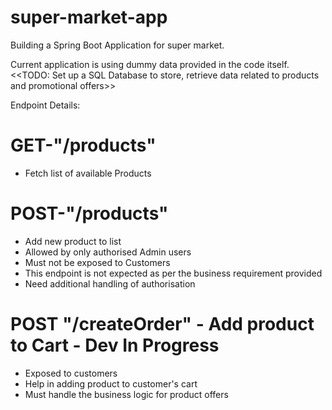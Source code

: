 # super-market-app

Building a Spring Boot Application for super market.

Current application is using dummy data provided in the code itself. <<TODO: Set up a SQL Database to store, retrieve data related to products and promotional offers>>

Endpoint Details:

# GET-"/products" 
- Fetch list of available Products


# POST-"/products"
- Add new product to list 
- Allowed by only authorised Admin users 
- Must not be exposed to Customers
- This endpoint is not expected as per the business requirement provided
- Need additional handling of authorisation


# POST "/createOrder" - Add product to Cart - Dev In Progress
- Exposed to customers
- Help in adding product to customer's cart
- Must handle the business logic for product offers